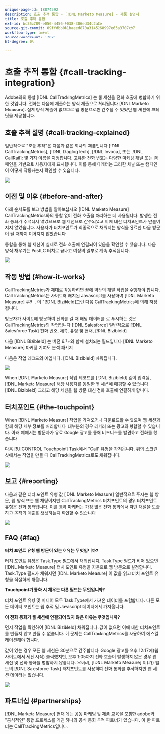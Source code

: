 ```yaml
---
unique-page-id: 18874592
description: 호출 추적 통합 - [!DNL Marketo Measure] - 제품 설명서
title: 호출 추적 통합
exl-id: bc35a789-e056-4456-9038-306ed34c2a8e
source-git-commit: 09ffdbb0b1baeed870a3145268997e63a3707c97
workflow-type: tm+mt
source-wordcount: '707'
ht-degree: 0%

---
```


# 호출 추적 통합 {#call-tracking-integration}

Adobe와의 통합 [!DNL CallTrackingMetrics] 는 웹 세션을 전화 호출에 병합하기 위한 것입니다. 전화는 다음에 제출하는 양식 제출으로 처리됩니다 [!DNL Marketo Measure]. 실제 양식 제출이 없으므로 웹 방문으로만 간주될 수 있었던 웹 세션에 크레딧을 제공합니다.

## 호출 추적 설명 {#call-tracking-explained}

일반적으로 &quot;호출 추적&quot;은 다음과 같은 회사의 제품입니다 [!DNL CallTrackingMetrics], [!DNL DiaglogTech], [!DNL Invoca], 또는 [!DNL CallRail]: 몇 가지 이름을 지정합니다. 고유한 전화 번호는 다양한 마케팅 채널 또는 캠페인을 기반으로 사용자에게 표시됩니다. 이를 통해 마케터는 그러한 채널 또는 캠페인이 어떻게 작동하는지 확인할 수 있습니다.

![](assets/1.png)

## 이전 및 이후 {#before-and-after}

아래 순서도를 보고 방법을 알아보십시오 [!DNL Marketo Measure] CallTrackingMetrics와의 통합 없이 전화 호출을 처리하는 데 사용됩니다. 발생한 전화 통화가 추적되지 않았으므로 웹 세션으로 간주되었고 이에 대한 터치포인트가 만들어지지 않았습니다. 사용자가 터치포인트가 최종적으로 채워지는 양식을 완료한 다음 방문이 될 때까지 이어지지 않았습니다.

통합을 통해 웹 세션이 실제로 전화 호출에 연결되어 있음을 확인할 수 있습니다. 다음 양식 채우기는 PostLC 터치로 끝나고 여정의 일부로 계속 추적됩니다.

![](assets/2.png)

## 작동 방법 {#how-it-works}

CallTrackingMetrics가 제대로 작동하려면 끝에 약간의 개발 작업을 수행해야 합니다. CallTrackingMetrics는 사이트에 배치된 Javascript를 사용하여 [!DNL Marketo Measure] 쿠키 . 이 &quot;[!DNL BizibleId]그런 다음 CallTrackingMetrics에 의해 저장됩니다.

방문자가 사이트에 방문하여 전화를 걸 때 해당 데이터를 로 푸시하는 것은 CallTrackingMetrics의 작업입니다 [!DNL Salesforce]  일반적으로 [!DNL Salesforce Task] 전화 번호, 제목, 유형 및 현재, [!DNL BizibleId]

다음 [!DNL BizibleId] 는 버전 6.7+와 함께 설치되는 필드입니다 [!DNL Marketo Measure] 마케팅 기여도 분석 패키지

다음은 작업 레코드의 예입니다. [!DNL BizibleId] 채워집니다.

![](assets/3.png)

When [!DNL Marketo Measure] 작업 레코드를 [!DNL BizibleId] 값이 입력됨, [!DNL Marketo Measure] 해당 사용자를 동일한 웹 세션에 매핑할 수 있습니다 [!DNL BizibleId] 그리고 해당 세션을 웹 방문 대신 전화 호출에 연결하게 합니다.

## 터치포인트 {#the-touchpoint}

When [!DNL Marketo Measure] 작업을 가져오거나 다운로드할 수 있으며 웹 세션과 함께 해당 세부 정보를 처리합니다. 대부분의 경우 레퍼러 또는 광고와 병합할 수 있습니다. 아래 예에서는 방문자가 유료 Google 광고를 통해 비즈니스를 발견하고 전화를 했습니다.

다음 [!UICONTROL Touchpoint] Task에서 &quot;Call&quot; 유형을 가져옵니다. 위의 스크린샷에서는 작업을 만들 때 CallTrackingMetrics로도 채워집니다.

![](assets/4.png)

## 보고 {#reporting}

다음과 같은 터치 포인트 유형 값 [!DNL Marketo Measure] 일반적으로 푸시는 웹 방문, 웹 양식 또는 웹 채팅이지만 CallTrackingMetrics 터치포인트의 경우 터치포인트 유형은 전화 통화입니다. 이를 통해 마케터는 가장 많은 전화 통화에서 어떤 채널을 도출하고 조직의 매출을 생성하는지 확인할 수 있습니다.

![](assets/5.png)

## FAQ {#faq}

**터치 포인트 유형 웹 방문이 있는 이유는 무엇입니까?**

터치 포인트 유형은 Task.Type 필드에서 채워집니다. Task.Type 필드가 비어 있으면 [!DNL Marketo Measure] 터치 포인트 유형을 자동으로 웹 방문으로 설정합니다. Task.Type 필드가 채워지면 [!DNL Marketo Measure] 이 값을 읽고 터치 포인트 유형을 적절하게 채웁니다.

**Touchpoint가 통화 시 채우는 다른 필드는 무엇입니까?**

터치 포인트 유형 및 미디어 모두 Task.Type에서 가져온 데이터를 포함합니다. 다른 모든 데이터 포인트는 웹 추적 및 Javascript 데이터에서 가져옵니다.

**이 전화 통화가 웹 세션에 연결되어 있지 않은 이유는 무엇입니까?**

먼저 작업을 확인하여 [!DNL BizibleId] 채워집니다. 값이 없으면 이에 대한 터치포인트를 만들지 않고 만들 수 없습니다. 이 문제는 CallTrackingMetrics를 사용하여 에스컬레이션해야 합니다.

값이 있는 경우 모든 웹 세션은 30분으로 간주합니다. Google 광고를 오후 12:17에(웹 사이트에서 세션 시작) 클릭했지만, 오후 1:05까지 전화 호출이 발생하지 않은 경우 웹 세션 및 전화 통화를 병합하지 않습니다. 오히려, [!DNL Marketo Measure] 이(가) 별도의 [!DNL Salesforce Task] 터치포인트를 사용하여 전화 통화를 추적하지만 웹 세션 데이터는 없습니다.

![](assets/6.png)

## 파트너십 {#partnerships}

[!DNL Marketo Measure] 현재 에는 공동 마케팅 및 제품 교육을 포함한 adobe와 &quot;공식적인&quot; 통합 프로세스를 거친 하나의 공식 통화 추적 파트너가 있습니다. 이 한 파트너는 CallTrackingMetrics입니다.
